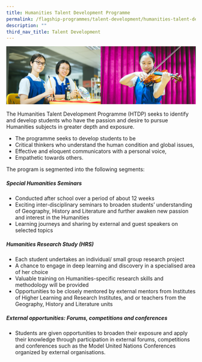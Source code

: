 ```yaml
---
title: Humanities Talent Development Programme
permalink: /flagship-programmes/talent-development/humanities-talent-development-programme/
description: ""
third_nav_title: Talent Development
---
```

![](/images/01%20Banner%20Photos/01%20subpage%20flagship-programme.jpg)

The Humanities Talent Development Programme (HTDP) seeks to identify and develop students who have the passion and desire to pursue Humanities subjects in greater depth and exposure.   
  
*   The programme seeks to develop students to be
*   Critical thinkers who understand the human condition and global issues, 
*   Effective and eloquent communicators with a personal voice, 
*   Empathetic towards others.

The program is segmented into the following segments:  
  
##### **Special Humanities Seminars**
* Conducted after school over a period of about 12 weeks
* Exciting inter-disciplinary seminars to broaden students’ understanding of Geography, History and Literature and further awaken new passion and interest in the Humanities
* Learning journeys and sharing by external and guest speakers on selected topics

##### **Humanities Research Study (HRS)**
* Each student undertakes an individual/ small group research project
* A chance to engage in deep learning and discovery in a specialised area of her choice
* Valuable training on Humanities-specific research skills and methodology will be provided
* Opportunities to be closely mentored by external mentors from Institutes of Higher Learning and Research Institutes, and or teachers from the Geography, History and Literature units

##### **External opportunities: Forums, competitions and conferences**
* Students are given opportunities to broaden their exposure and apply their knowledge through participation in external forums, competitions and conferences such as the Model United Nations Conferences organized by external organisations.